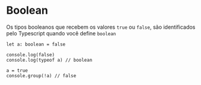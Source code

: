 # Boolean

Os tipos booleanos que recebem os valores `true` ou `false`, são identificados pelo Typescript quando você define `boolean`

```
let a: boolean = false

console.log(false)
console.log(typeof a) // boolean

a = true
console.group(!a) // false
```
